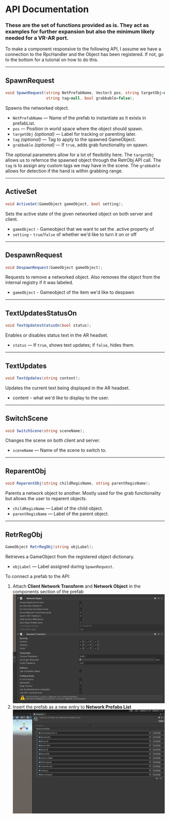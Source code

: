 # API Documentation

### These are the set of functions provided as is. They act as examples for further expansion but also the minimum likely needed for a VR-AR port. 

To make a component responsive to the following API, I assume we have a connection to the RpcHandler and the Object has been registered. If not, go to the bottom for a tutorial on how to do this.

---

## SpawnRequest

```csharp
void SpawnRequest(string NetPrefabName, Vector3 pos, string targetObj=null, 
                  string tag=null, bool grabbable=false);
```
Spawns the networked object.

- `NetPrefabName`          — Name of the prefab to instantiate as it exists in prefabList.
- `pos`                    — Position in world space where the object should spawn.
- `targetObj` *(optional)* — Label for tracking or parenting later.
- `tag` *(optional)*       — Tag to apply to the spawned GameObject.
- `grabbable` *(optional)* — If `true`, adds grab functionality on spawn.

The optional parameters allow for a lot of flexibility here. The `targetObj` allows us to refernce the spawned object through
the RetrObj API call. The `tag` is to assign any custom tags we may have in the scene. The `grabbable` allows for detection if
the hand is within grabbing range. 

---

## ActiveSet

```csharp
void ActiveSet(GameObject gameObject, bool setting);

```
Sets the active state of the given networked object on both server and client.

- `gameObject` - Gameobject that we want to set the .active property of
- `setting`    - `true`/`false` of whether we'd like to turn it on or off


---

## DespawnRequest

```csharp
void DespawnRequest(GameObject gameObject);
```
Requests to remove a networked object. Also removes the object from the internal registry if it was labeled.

- `gameObject` - Gameobject of the item we'd like to despawn 

---

## TextUpdatesStatusOn

```csharp
void TextUpdatesStatusOn(bool status);
```
Enables or disables status text in the AR headset.

- `status` — If `true`, shows text updates; if `false`, hides them.

---

## TextUpdates

```csharp
void TextUpdates(string content);
```
Updates the current text being displayed in the AR headset.

- content - what we'd like to display to the user.
---

## SwitchScene

```csharp
void SwitchScene(string sceneName);
```
Changes the scene on both client and server.

- `sceneName` — Name of the scene to switch to.

---

## ReparentObj

```csharp
void ReparentObj(string childRegisName, string parentRegisName);
```
Parents a network object to another. Mostly used for the grab functionality but allows the user to reparent objects.

- `childRegisName` — Label of the child object.
- `parentRegisName` — Label of the parent object.

---

## RetrRegObj

```csharp
GameObject RetrRegObj(string objLabel);
```
Retrieves a GameObject from the registered object dictionary.

- `objLabel` — Label assigned during `SpawnRequest`.

To connect a prefab to the API:

1. Attach **Client Network Transform** and **Network Object** in the components section of the prefab
![Screenshot to show network components](ref_images/network_components.png)
2. Insert the prefab as a new entry to **Network Prefabs List**
![Screenshot of prefab list](ref_images/prefab_list.png)